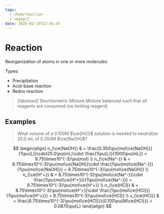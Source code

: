 ```yaml
---
tags:
  - chem/reaction
  - cegep/2
date: 2025-02-19T13:45:47
---
```


# Reaction

Reorganization of atoms in one or more molecules

Types:

- Precipitation
- Acid-base reaction
- Redox reaction

> [!abstract] Stochiometric Mixture
> Mixture balanced such that all reagents are consumed (no limiting reagent)

## Examples

> What volume of a 0.100M $\ce{HCl}$ solution is needed to neutralize 25.0 mL of 0.350M $\ce{NaOH}$?

$$
\begin{align}
n_{\ce{NaOH}} & = \frac{0.350\pu{mol\ce{NaOH}}}{1\pu{L}}\cdot25.0\pu{mL}\cdot \frac{1\pu{L}}{1000\pu{mL}} = 8.75\times10^{-3}\pu{mol} \\
n_{\ce{Na^-}} & = 8.75\times10^{-3}\pu{mol\ce{NaOH}}\cdot \frac{1\pu{mol\ce{Na^-}}}{1\pu{mol\ce{NaOH}}} = 8.75\times10^{-3}\pu{mol\ce{NaOH}} \\
n_{\ce{H^+}} & = 8.75\times10^{-3}\pu{mol\ce{Na^-}}\cdot \frac{1\pu{mol\ce{H^+}}}{1\pu{mol\ce{Na^-}}} = 8.75\times10^{-3}\pu{mol\ce{H^+}} \\
n_{\ce{HCl}} & = 8.75\times10^{-3}\pu{mol\ce{H^+}}\cdot \frac{1\pu{mol\ce{HCl}}}{1\pu{mol\ce{H^+}}} = 8.75\times10^{-3}\pu{mol\ce{HCl}} \\
v_{\ce{HCl}} & = \frac{8.75\times10^{-3}\pu{mol\ce{HCl}}}{0.100\pu{M\ce{HCl}}} = 0.0875\pu{L}
\end{align}
$$
